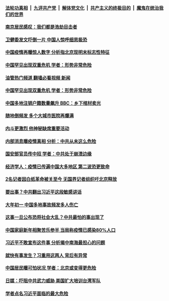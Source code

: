 ####  [法轮功真相](../../../../basic/blob/master/README.md?t=01290412) &nbsp;|&nbsp; [九评共产党](../../../../9ping.md/blob/master/README.md?t=01290412) &nbsp;|&nbsp; [解体党文化](../../../../jtdwh.md/blob/master/README.md?t=01290412)  &nbsp;|&nbsp; [共产主义的终极目的](../../../../gczydzjmd.md/blob/master/README.md?t=01290412) &nbsp;|&nbsp; [魔鬼在统治我们的世界](../../../../mgztzwmdsj.md/blob/master/README.md?t=01290412) 

#### [南京居民感叹：我们都是浩劫目击者](../pages/soh186/691137.md?t=01290412) 
#### [卫健委发文吓倒一片 中国人惊呼细思极恐](../pages/soh186/690969.md?t=01290412) 
#### [中国疫情再曝惊人数字 分析指北京现明末标志性特征](../pages/soh186/690822.md?t=01290412) 
#### [中国罕见出现双重危机 学者：形势非常危险](../pages/soh186/690606.md?t=01290412) 
#### [油管热门频道 翻墙必看视频 新闻](http://129.146.143.75:81/youtube.html?01290412)
#### [中国罕见出现双重危机 学者：形势非常危险](../pages/soh186/690606.md?t=01290412) 
#### [中国多地注销户籍数量飙升 BBC：乡下棺材卖光](../pages/soh186/690609.md?t=01290412) 
#### [随地倒频发 多个大城市医院再爆满](../pages/soh186/690516.md?t=01290412) 
#### [内斗更激烈 他神秘缺席重要活动](../pages/soh186/690345.md?t=01290412) 
#### [内部消息曝疫情真相 分析：中共从未这么危险](../pages/soh186/690186.md?t=01290412) 
#### [国安部官员传中招 学者：中共处于崩溃边缘](../pages/soh186/690006.md?t=01290412) 
#### [经济学人：疫情已传遍中国大多地区 第二波恐更致命](../pages/soh186/690015.md?t=01290412) 
#### [2名记者因白纸革命被关至今 无国界记者组织吁北京释放](../pages/soh186/690018.md?t=01290412) 
#### [要出事？中共翻出习近平这段敏感讲话](../pages/soh186/689715.md?t=01290412) 
#### [大年初一 中国多地事故频发多人伤亡](../pages/soh186/689721.md?t=01290412) 
#### [这事一旦公布恐将社会大乱？中共最怕的事出现了](../pages/soh186/689634.md?t=01290412) 
#### [中国家庭新年相聚苦乐参半 当局称疫情已感染80%人口](../pages/soh186/689478.md?t=01290412) 
#### [习近平不敢宣布这件事 分析揭中南海最担心的问题](../pages/soh186/689412.md?t=01290412) 
#### [就快有事发生？习重用这两人 背后有异常](../pages/soh186/689346.md?t=01290412) 
#### [中国居民曝可怕状况 学者：北京或变得更危险](../pages/soh186/689184.md?t=01290412) 
#### [日媒：吓阻中共武力威胁 美国扩大培训台湾军队](../pages/soh186/689187.md?t=01290412) 
#### [学者点名习近平面临的最大危险](../pages/soh186/689061.md?t=01290412) 
<img src='http://gfw-breaker.win/goodnews/indexes/soh186.md' width='0px' height='0px'/>
